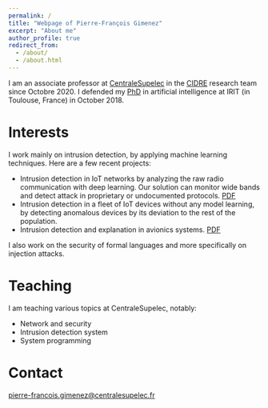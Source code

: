```yaml
---
permalink: /
title: "Webpage of Pierre-François Gimenez"
excerpt: "About me"
author_profile: true
redirect_from: 
  - /about/
  - /about.html
---
```


I am an associate professor at [CentraleSupelec](https://www.centralesupelec.fr/) in the [CIDRE](https://team.inria.fr/cidre/) research team since Octobre 2020. I defended my [PhD](https://tel.archives-ouvertes.fr/tel-02303275/document) in artificial intelligence at IRIT (in Toulouse, France) in October 2018.

# Interests

I work mainly on intrusion detection, by applying machine learning techniques. Here are a few recent projects:
- Intrusion detection in IoT networks by analyzing the raw radio communication with deep learning. Our solution can monitor wide bands and detect attack in proprietary or undocumented protocols. [PDF](https://hal.archives-ouvertes.fr/hal-03123925/document)
- Intrusion detection in a fleet of IoT devices without any model learning, by detecting anomalous devices by its deviation to the rest of the population.
- Intrusion detection and explanation in avionics systems. [PDF](https://hal.laas.fr/hal-03094215/document)

I also work on the security of formal languages and more specifically on injection attacks.

# Teaching

I am teaching various topics at CentraleSupelec, notably:

- Network and security
- Intrusion detection system
- System programming

# Contact

[pierre-francois.gimenez@centralesupelec.fr](mailto:pierre-francois.gimenez@centralesupelec.fr)
